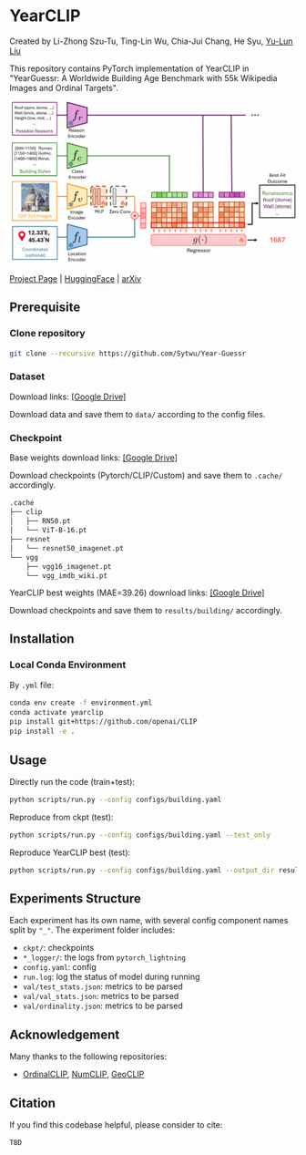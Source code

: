 # YearCLIP

Created by Li-Zhong Szu-Tu, Ting-Lin Wu, Chia-Jui Chang, He Syu, [Yu-Lun Liu](https://yulunalexliu.github.io/)

This repository contains PyTorch implementation of YearCLIP in "YearGuessr: A Worldwide Building Age Benchmark with 55k Wikipedia Images and Ordinal Targets".

![intro](figs/intro.png)

[Project Page]()
|
[HuggingFace](https://huggingface.co/datasets/Morris0401/Year-Guessr-Dataset)
|
[arXiv]()

## Prerequisite  

### Clone repository

```bash
git clone --recursive https://github.com/Sytwu/Year-Guessr
```

### Dataset

Download links: [\[Google Drive\]](https://drive.google.com/file/d/1qJ-bjiEhjBWcx-ZHyiX3VpDiISLOYNH0/view?usp=sharing)

Download data and save them to `data/` according to the config files.

### Checkpoint

Base weights download links: [[Google Drive]](https://drive.google.com/drive/folders/1pXDa1iLvG_veewtrvpqayOA7mtkUWJYr?usp=sharing)

Download checkpoints (Pytorch/CLIP/Custom) and save them to `.cache/` accordingly.

```
.cache
├── clip
│   ├── RN50.pt
│   └── ViT-B-16.pt
├── resnet
│   └── resnet50_imagenet.pt
└── vgg
    ├── vgg16_imagenet.pt
    └── vgg_imdb_wiki.pt

```

YearCLIP best weights (MAE=39.26) download links: [\[Google Drive\]](https://drive.google.com/file/d/1GSruHHPmyed09isQ2FbGlitDPrsdpPvX/view?usp=sharing)

Download checkpoints and save them to `results/building/` accordingly.

## Installation

### Local Conda Environment
By `.yml` file:

```bash
conda env create -f environment.yml
conda activate yearclip
pip install git+https://github.com/openai/CLIP
pip install -e .
```

## Usage

Directly run the code (train+test):

```bash
python scripts/run.py --config configs/building.yaml
```

Reproduce from ckpt (test):

```bash
python scripts/run.py --config configs/building.yaml --test_only
```

Reproduce YearCLIP best (test):

```bash
python scripts/run.py --config configs/building.yaml --output_dir results/building/YearCLIP_114514 --test_only
```



## Experiments Structure

Each experiment has its own name, with several config component names split by `"_"`.
The experiment folder includes:

- `ckpt/`: checkpoints
- `*_logger/`: the logs from `pytorch_lightning`
- `config.yaml`: config
- `run.log`: log the status of model during running
- `val/test_stats.json`: metrics to be parsed
- `val/val_stats.json`: metrics to be parsed
- `val/ordinality.json`: metrics to be parsed

## Acknowledgement

Many thanks to the following repositories:

- [OrdinalCLIP](https://github.com/xk-huang/OrdinalCLIP), [NumCLIP](https://github.com/xmed-lab/NumCLIP), [GeoCLIP](https://github.com/VicenteVivan/geo-clip/tree/main)

## Citation

If you find this codebase helpful, please consider to cite:

```
TBD
```
